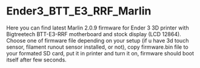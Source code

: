 # Ender3_BTT_E3_RRF_Marlin

Here you can find latest Marlin 2.0.9 firmware for Ender 3 3D printer with 
Bigtreetech BTT-E3-RRF motherboard and stock display (LCD 12864).
Choose one of firmware file depending on your setup (if u have 3d touch sensor, filament runout sensor installed, or not),
copy firmware.bin file to your formated SD card, put it in printer and turn it on, firmware should boot itself after few seconds. 
